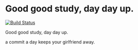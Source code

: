 # Good good study, day day up.

[![Build Status](https://github.com/justjavac/auto-green/workflows/ci/badge.svg?branch=master)](https://github.com/justjavac/auto-green/actions)

Good good study, day day up.

a commit a day keeps your girlfriend away.
